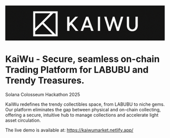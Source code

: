 ![alt text](https://github.com/KaiwuMarket/kaiwu-sol/blob/main/res/KaiWuLogo_1.png)
# KaiWu - Secure, seamless on-chain Trading Platform for LABUBU and Trendy Treasures.
Solana Colosseum Hackathon 2025

KaiWu redefines the trendy collectibles space, from LABUBU to niche gems. Our platform eliminates the gap between physical and on-chain collecting, offering a secure, intuitive hub to manage collections and accelerate light asset circulation.

The live demo is available at: https://kaiwumarket.netlify.app/
